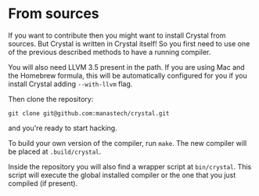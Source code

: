 # From sources

If you want to contribute then you might want to install Crystal from sources. But Crystal is written in Crystal itself! So you first need to use one of the previous described methods to have a running compiler.

You will also need LLVM 3.5 present in the path. If you are using Mac and the Homebrew formula, this will be automatically configured for you if you install Crystal adding `--with-llvm` flag.

Then clone the repository:

```
git clone git@github.com:manastech/crystal.git
```

and you're ready to start hacking.

To build your own version of the compiler, run `make`. The new compiler will be placed at `.build/crystal`.

Inside the repository you will also find a wrapper script at `bin/crystal`. This script will execute the global installed compiler or the one that you just compiled (if present).

